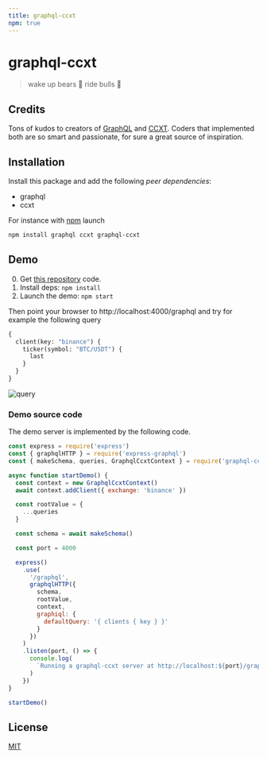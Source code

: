 ```yaml
---
title: graphql-ccxt
npm: true
---
```

# graphql-ccxt

> wake up bears 🐻 ride bulls 🐂

## Credits

Tons of kudos to creators of [GraphQL](https://graphql.org/) and [CCXT](http://ccxt.trade). Coders that implemented both are so smart and passionate, for sure a great source of inspiration.

## Installation

Install this package and add the following _peer dependencies_:

- graphql
- ccxt

For instance with [npm](https://www.npmjs.com/) launch

```bash
npm install graphql ccxt graphql-ccxt
```

## Demo

0. Get [this repository](https://github.com/fibo/graphql-ccxt) code.
1. Install deps: `npm install`
2. Launch the demo: `npm start`

Then point your browser to http://localhost:4000/graphql and try for example the following query

```graphql
{
  client(key: "binance") {
    ticker(symbol: "BTC/USDT") {
      last
    }
  }
}
```

![query](media/query.png)

### Demo source code

The demo server is implemented by the following code.

```javascript
const express = require('express')
const { graphqlHTTP } = require('express-graphql')
const { makeSchema, queries, GraphqlCcxtContext } = require('graphql-ccxt')

async function startDemo() {
  const context = new GraphqlCcxtContext()
  await context.addClient({ exchange: 'binance' })

  const rootValue = {
    ...queries
  }

  const schema = await makeSchema()

  const port = 4000

  express()
    .use(
      '/graphql',
      graphqlHTTP({
        schema,
        rootValue,
        context,
        graphiql: {
          defaultQuery: '{ clients { key } }'
        }
      })
    )
    .listen(port, () => {
      console.log(
        `Running a graphql-ccxt server at http://localhost:${port}/graphql`
      )
    })
}

startDemo()
```

## License

[MIT](http://g14n.info/mit-license)
